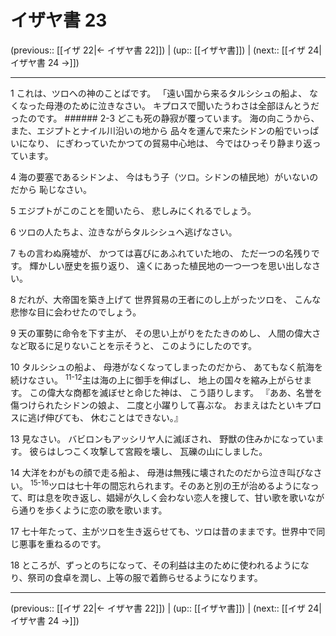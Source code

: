 # イザヤ書 23

(previous:: [[イザ 22|← イザヤ書 22]]) | (up:: [[イザヤ書]]) | (next:: [[イザ 24|イザヤ書 24 →]])

***


1 これは、ツロへの神のことばです。 「遠い国から来るタルシシュの船よ、 なくなった母港のために泣きなさい。 キプロスで聞いたうわさは全部ほんとうだったのです。 ###### 2-3 どこも死の静寂が覆っています。 海の向こうから、 また、エジプトとナイル川沿いの地から 品々を運んで来たシドンの船でいっぱいになり、 にぎわっていたかつての貿易中心地は、 今ではひっそり静まり返っています。 

4 海の要塞であるシドンよ、 今はもう子（ツロ。シドンの植民地）がいないのだから 恥じなさい。 

5 エジプトがこのことを聞いたら、 悲しみにくれるでしょう。 

6 ツロの人たちよ、泣きながらタルシシュへ逃げなさい。 

7 もの言わぬ廃墟が、 かつては喜びにあふれていた地の、 ただ一つの名残りです。 輝かしい歴史を振り返り、 遠くにあった植民地の一つ一つを思い出しなさい。 

8 だれが、大帝国を築き上げて 世界貿易の王者にのし上がったツロを、 こんな悲惨な目に会わせたのでしょう。 

9 天の軍勢に命令を下す主が、 その思い上がりをたたきのめし、 人間の偉大さなど取るに足りないことを示そうと、 このようにしたのです。 

10 タルシシュの船よ、 母港がなくなってしまったのだから、 あてもなく航海を続けなさい。 <sup class="versenum">11-12</sup>主は海の上に御手を伸ばし、 地上の国々を縮み上がらせます。 この偉大な商都を滅ぼせと命じた神は、 こう語りします。 『ああ、名誉を傷つけられたシドンの娘よ、 二度と小躍りして喜ぶな。 おまえはたといキプロスに逃げ伸びても、 休むことはできない。』 

13 見なさい。 バビロンもアッシリヤ人に滅ぼされ、 野獣の住みかになっています。 彼らはしつこく攻撃して宮殿を壊し、 瓦礫の山にしました。 

14 大洋をわがもの顔で走る船よ、 母港は無残に壊されたのだから泣き叫びなさい。 <sup class="versenum">15-16</sup>ツロは七十年の間忘れられます。そのあと別の王が治めるようになって、町は息を吹き返し、娼婦が久しく会わない恋人を捜して、甘い歌を歌いながら通りを歩くように恋の歌を歌います。 

17 七十年たって、主がツロを生き返らせても、ツロは昔のままです。世界中で同じ悪事を重ねるのです。 

18 ところが、ずっとのちになって、その利益は主のために使われるようになり、祭司の食卓を潤し、上等の服で着飾らせるようになります。

***

(previous:: [[イザ 22|← イザヤ書 22]]) | (up:: [[イザヤ書]]) | (next:: [[イザ 24|イザヤ書 24 →]])
